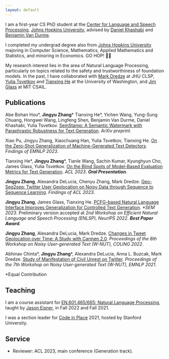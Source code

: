 ```yaml
---
layout: default
---
```


I am a first-year CS PhD student at the [Center for Language and Speech Processing](https://www.clsp.jhu.edu/), [Johns Hopkins University](https://www.jhu.edu/), advised by [Daniel Khashabi](https://danielkhashabi.com/) and [Benjamin Van Durme](https://www.cs.jhu.edu/~vandurme/index.html).

I completed my undergrad degree also from [Johns Hopkins University](https://www.jhu.edu/) majoring in Computer Science, Mathematics, Applied Mathematics and Statistics, and minoring in Economics. GO HOP! 💙🤍


My research interest lies in the area of Natural Language Processing, particularly on topics related to the safety and trustworthiness of foundation models. In the past, I have collaborated with [Mark Dredze](https://www.cs.jhu.edu/~mdredze/) at JHU CLSP, [Yulia Tsvetkov](https://homes.cs.washington.edu/~yuliats/) and [Tianxing He](https://people.csail.mit.edu/cloudygoose/) at the University of Washington, and [Jim Glass](http://people.csail.mit.edu/jrg/) at MIT CSAIL.

<!-- I can be reached at [jzhan237@jhu.edu](mailto:jzhan237@jhu.edu). -->

## Publications

Abe Bohan Hou\*, **Jingyu Zhang**\* Tianxing He\*, Yichen Wang, Yung-Sung Chuang, Hongwei Wang, Lingfeng Shen, Benjamin Van Durme, Daniel Khashabi, Yulia Tsvetkov. [SemStamp: A Semantic Watermark with Paraphrastic Robustness for Text Generation](https://arxiv.org/abs/2310.03991). *ArXiv preprint.*

Xiao Pu, Jingyu Zhang, Xiaochuang Han, Yulia Tsvetkov, Tianxing He. [On the Zero-Shot Generalization of Machine-Generated Text Detectors](http://arxiv.org/abs/2310.05165). *Findings of EMNLP 2023*.

Tianxing He\*, **Jingyu Zhang**\*, Tianle Wang, Sachin Kumar, Kyunghyun Cho, James Glass, Yulia Tsvetkov. [On the Blind Spots of Model-Based Evaluation Metrics for Text Generation](https://aclanthology.org/2023.acl-long.674). *ACL 2023*. **<span style="color:">*Oral Presentation*</span>**.

**Jingyu Zhang**, Alexandra DeLucia, Chenyu Zhang, Mark Dredze. [Geo-Seq2seq: Twitter User Geolocation on Noisy Data through Sequence to Sequence Learning](https://aclanthology.org/2023.findings-acl.294). *Findings of ACL 2023*.

**Jingyu Zhang**, James Glass, Tianxing He. [PCFG-based Natural Language Interface Improves Generalization for Controlled Text Generation](https://arxiv.org/abs/2210.07431). *\*SEM 2023*. Preliminary version accepted at *2nd Workshop on Efficient Natural Language and Speech Processing (ENLSP), NeurIPS 2022*. **<span style="color:">*Best Paper Award*</span>**.

**Jingyu Zhang**, Alexandra DeLucia, Mark Dredze. [Changes in Tweet Geolocation over Time: A Study with Carmen 2.0](https://aclanthology.org/2022.wnut-1.1/). *Proceedings of the 8th Workshop on Noisy User-generated Text (W-NUT), COLING 2022*.

Abhinav Chinta\*, **Jingyu Zhang**\*, Alexandra DeLucia, Anna L. Buzcak, Mark Dredze. [Study of Manifestation of Civil Unrest on Twitter](https://aclanthology.org/2021.wnut-1.44/). *Proceedings of the 7th Workshop on Noisy User-generated Text (W-NUT), EMNLP 2021*.

*Equal Contribution

## Teaching

I am a course assistant for [EN.601.465/665: Natural Language Processing](https://www.cs.jhu.edu/~jason/465/), taught by [Jason Eisner](https://www.cs.jhu.edu/~jason), in Fall 2022 and Fall 2021.

I was a section leader for [Code in Place](https://codeinplace.stanford.edu/) 2021, hosted by Stanford University.

## Service
- Reviewer: ACL 2023, main conference (Generation track).

<!-- ## Fun Facts
- I'm a big car person and a fan of [Formula One](https://www.formula1.com/) racing. My favorite driver is [Zhou Guanyu](https://en.wikipedia.org/wiki/Zhou_Guanyu), the first ever Chinese driver to compete in F1.
- My favorite videogames are Civilization 6 and GTA 5 (tied). -->